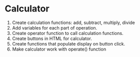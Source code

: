 # Calculator
1. Create calculation functions: add, subtract, multiply, divide
2. Add variables for each part of operation.
3. Create operator function to call calculation functions.
4. Create buttons in HTML for calculator. 
5. Create functions that populate display on button click.
6. Make calculator work with operate() function